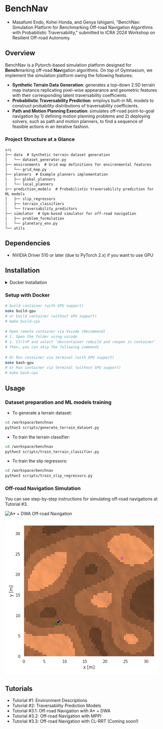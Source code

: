 # BenchNav

- Masafumi Endo, Kohei Honda, and Genya Ishigami, "BenchNav: Simulation Platform for Benchmarking Off-road Navigation Algorithms with Probabilistic Traversability," submitted to ICRA 2024 Workshop on Resilient Off-road Autonomy.

## Overview

BenchNav is a Pytorch-based simulation platform designed for **Bench**marking off-road **Nav**igation algorithms.
On top of Gymnasium, we implement the simulation platform owing the following features:

- **Synthetic Terrain Data Generation**: generates a top-down 2.5D terrain map instance replicating pixel-wise appearance and geometric features with their corresponding latent traversability coefficients.
- **Probabilistic Traversability Prediction**: employs built-in ML models to construct probability distributions of traversability coefficients.
- **Path and Motion Planning Execution**: simulates off-road point-to-goal navigation by 1) defining motion planning problems and 2) deploying solvers, such as path and motion planners, to find a sequence of feasible actions in an iterative fashion.

### Project Structure at a Glance
```
src
├── data  # Synthetic terrain dataset generation
│   └── dataset_generator.py
├── environments  # Grid map definitions for environmental features
│   └── grid_map.py
├── planners  # Example planners implementation
│   ├── global_planners
│   └── local_planners
├── prediction_models  # Probabilistic traversability prediction for ML models
│   ├── slip_regressors
│   ├── terrain_classifiers
│   └── traversability_predictors
├── simulator  # Gym-based simulator for off-road navigation
│   ├── problem_formulation
│   └── planetary_env.py
└── utils
```

## Dependencies

- NVIDIA Driver 510 or later (due to PyTorch 2.x) if you want to use GPU

## Installation

<details>
<summary>Docker Installation</summary>

### Install Docker

[Installation guide](https://docs.docker.com/engine/install/ubuntu/#install-using-the-repository)

```bash
# Install from get.docker.com
curl -fsSL https://get.docker.com -o get-docker.sh
sudo sh get-docker.sh
sudo groupadd docker
sudo usermod -aG docker $USER
```

### Setup GPU for Docker
[Installation guide](https://docs.nvidia.com/datacenter/cloud-native/container-toolkit/latest/install-guide.html)
```bash
curl -fsSL https://nvidia.github.io/libnvidia-container/gpgkey | sudo gpg --dearmor -o /usr/share/keyrings/nvidia-container-toolkit-keyring.gpg \
  && curl -s -L https://nvidia.github.io/libnvidia-container/stable/deb/nvidia-container-toolkit.list | \
    sed 's#deb https://#deb [signed-by=/usr/share/keyrings/nvidia-container-toolkit-keyring.gpg] https://#g' | \
    sudo tee /etc/apt/sources.list.d/nvidia-container-toolkit.list 

sudo apt-get update

sudo apt-get install -y nvidia-container-toolkit nvidia-container-runtime

sudo nvidia-ctk runtime configure --runtime=docker

sudo systemctl restart docker
```
</details>

### Setup with Docker

```bash
# build container (with GPU support)
make build-gpu
# or build container (without GPU support)
# make build-cpu

# Open remote container via Vscode (Recommend)
# 1. Open the folder using vscode
# 2. Ctrl+P and select 'devcontainer rebuild and reopen in container'
# Then, you can skip the following commands

# Or Run container via terminal (with GPU support)
make bash-gpu
# or Run container via terminal (without GPU support)
# make bash-cpu
```

## Usage

### Dataset preparation and ML models training
- To generate a terrain dataset:
```bash
cd /workspace/benchnav
python3 scripts/generate_terrain_dataset.py
```

- To train the terrain classifier:
```bash
cd /workspace/benchnav
python3 scripts/train_terrain_classifier.py
```

- To train the slip regressors:
```bash
cd /workspace/benchnav
python3 scripts/train_slip_regressors.py
```

### Off-road Navigation Simulation

You can see step-by-step instructions for simulating off-road navigations at Tutorial #3.

![A* + DWA Off-road Navigation](/assets/AStar_DWA.gif)

![MPPI Off-road Navigation](/assets/MPPI.gif)

## Tutorials
- Tutorial #1: Environment Descriptions
- Tutorial #2: Traversability Prediction Models
- Tutorial #3.1: Off-road Navigation with A* + DWA
- Tutorial #3.2: Off-road Navigation with MPPI
- Tutorial #3.3: Off-road Navigation with CL-RRT (Coming soon!)